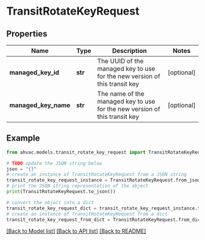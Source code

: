 # TransitRotateKeyRequest


## Properties

Name | Type | Description | Notes
------------ | ------------- | ------------- | -------------
**managed_key_id** | **str** | The UUID of the managed key to use for the new version of this transit key | [optional] 
**managed_key_name** | **str** | The name of the managed key to use for the new version of this transit key | [optional] 

## Example

```python
from ahvac.models.transit_rotate_key_request import TransitRotateKeyRequest

# TODO update the JSON string below
json = "{}"
# create an instance of TransitRotateKeyRequest from a JSON string
transit_rotate_key_request_instance = TransitRotateKeyRequest.from_json(json)
# print the JSON string representation of the object
print(TransitRotateKeyRequest.to_json())

# convert the object into a dict
transit_rotate_key_request_dict = transit_rotate_key_request_instance.to_dict()
# create an instance of TransitRotateKeyRequest from a dict
transit_rotate_key_request_from_dict = TransitRotateKeyRequest.from_dict(transit_rotate_key_request_dict)
```
[[Back to Model list]](../README.md#documentation-for-models) [[Back to API list]](../README.md#documentation-for-api-endpoints) [[Back to README]](../README.md)


